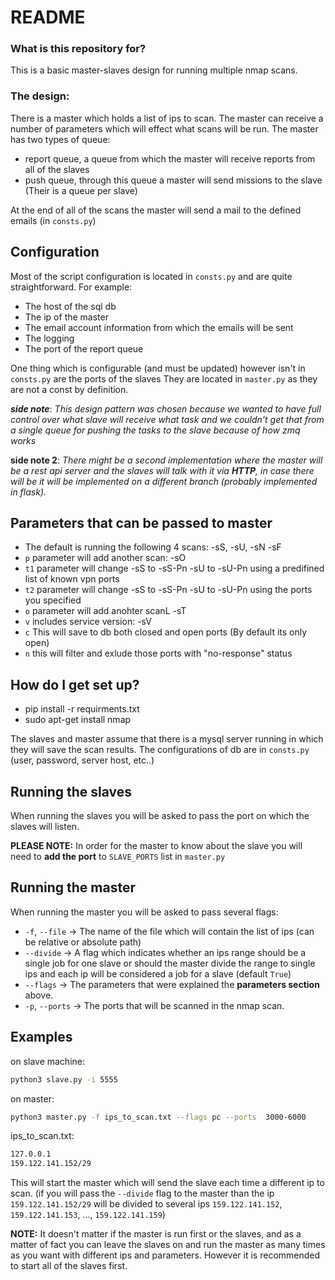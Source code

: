 # README #
### What is this repository for? ###

This is a basic master-slaves design for running multiple nmap scans.
### The design:
There is a master which holds a list of ips to scan.
The master can receive a number of parameters which will effect what scans will be run.
The master has two types of queue:

* report queue, a queue from which the master will receive reports from all of the slaves
* push queue, through this queue a master will send missions to the slave (Their is a queue per slave)

At the end of all of the scans the master will send a mail to the defined emails (in `consts.py`)

## Configuration
Most of the script configuration is located in `consts.py` and are quite straightforward.
For example:
* The host of the sql db
* The ip of the master
* The email account information from which the emails will be sent
* The logging
* The port of the report queue 

One thing which is configurable (and must be updated) however isn't in `consts.py` are the ports of the slaves
They are located in `master.py` as they are not a const by definition.

___side note___: _This design pattern was chosen because we wanted to have full control over what slave
will receive what task and we couldn't get that from a single queue for pushing the tasks to the slave because
of how zmq works_

__side note 2__:  _There might be a second implementation where the master will be a rest api server and the slaves
will talk with it via __HTTP__, in case there will be it will be implemented on a different branch (probably implemented in flask)._


## Parameters that can be passed to master
* The default is running the following 4 scans: -sS, -sU, -sN -sF
* `p` parameter will add another scan: -sO
* `t1` parameter will change -sS to -sS-Pn -sU to -sU-Pn using a predifined list of known vpn ports 
* `t2` parameter will change -sS to -sS-Pn -sU to -sU-Pn using the ports you specified
* `o` parameter will add anohter scanL -sT
* `v` includes service version: -sV
* `c` This will save to db both closed and open ports (By default its only open)
* `n` this will filter and exlude those ports with "no-response" status

## How do I get set up?
* pip install -r requirments.txt
* sudo apt-get install nmap

The slaves and master assume that there is a mysql server running in which they will save the scan results.
The configurations of db are in `consts.py` (user, password, server host, etc..)

## Running the slaves
When running the slaves you will be asked to pass the port on which the slaves will listen.

**PLEASE NOTE:** In order for the master to know about the slave you will need to **add the port** to `SLAVE_PORTS` list in `master.py`

## Running the master
When running the master you will be asked to pass several flags:

* `-f`, `--file` -> The name of the file which will contain the list of ips (can be relative or absolute path)
* `--divide` -> A flag which indicates whether an ips range should be a single job for one slave or should the master divide the range to single ips and each ip will be considered a job for a slave (default `True`)
* `--flags` -> The parameters that were explained the __parameters section__ above.
* `-p`, `--ports` -> The ports that will be scanned in the nmap scan.

## Examples
on slave machine: 
```bash
python3 slave.py -i 5555
```
on master: 
```bash
python3 master.py -f ips_to_scan.txt --flags pc --ports  3000-6000
```

ips_to_scan.txt:
```bash
127.0.0.1
159.122.141.152/29
```

This will start the master which will send the slave each time a different ip to scan.
(if you will pass the `--divide` flag to the master than the ip `159.122.141.152/29` will be
divided to several ips `159.122.141.152`, `159.122.141.153`, ..., `159.122.141.159`)

**NOTE:** It doesn't matter if the master is run first or the slaves, and as a matter of fact you can leave the slaves on and run the master
as many times as you want with different ips and parameters. However it is recommended to start all of the slaves first.

